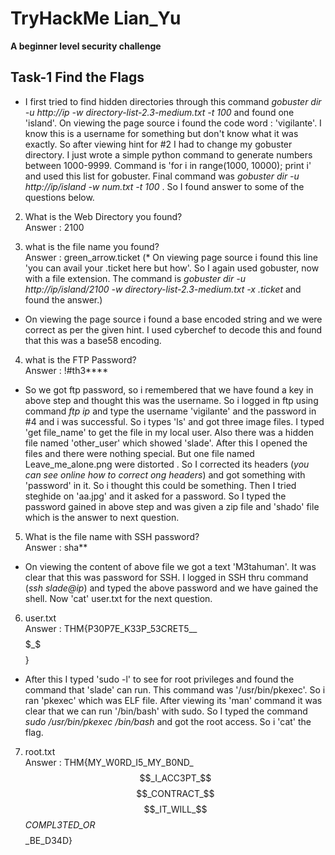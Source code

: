 # TryHackMe Lian_Yu
**A beginner level security challenge**

## Task-1 Find the Flags

* I first tried to find hidden directories through this command *gobuster dir -u http://ip -w directory-list-2.3-medium.txt -t 100* and found one 'island'. On viewing the page source i found the code word : 'vigilante'. I know this is a username for something but don't know what it was exactly. So after viewing hint for #2 I had to change my gobuster directory. I just wrote a simple python command to generate numbers between 1000-9999. Command is 'for i in range(1000, 10000); print i' and used this list for gobuster. Final command was *gobuster dir -u http://ip/island -w num.txt -t 100* . So I found answer to some of the questions below.

2. What is the Web Directory you found?<br>
Answer : 2100 

3. what is the file name you found?<br>
Answer : green_arrow.ticket (* On viewing page source i found this line 'you can avail your .ticket here but how'. So I again used gobuster, now with a file extension. The command is *gobuster dir -u http://ip/island/2100 -w directory-list-2.3-medium.txt -x .ticket* and found the answer.) 

* On viewing the page source i found a base encoded string and we were correct as per the given hint. I used cyberchef to decode this and found that this was a base58 encoding.

4. what is the FTP Password?<br>
Answer : !#th3****

* So we got ftp password, so i remembered that we have found a key in above step and thought this was the username. So i logged in ftp using command *ftp ip* and type the username 'vigilante' and the password in #4 and i was successful. So i types 'ls' and got three image files. I typed 'get file_name' to get the file in my local user. Also there was a hidden file named 'other_user' which showed 'slade'. After this I opened the files and there were nothing special. But one file named Leave_me_alone.png were distorted . So I corrected its headers (*you can see online how to correct ong headers*) and got something with 'password' in it. So i thought this could be something. Then I tried steghide on 'aa.jpg' and it asked for a password. So I typed the password gained in above step and was given a zip file and 'shado' file which is the answer to next question.

5. What is the file name with SSH password?<br>
Answer : sha**

* On viewing the content of above file we got a text 'M3tahuman'. It was clear that this was password for SSH. I logged in SSH thru command (*ssh slade@ip*) and typed the above password and we have gained the shell. Now 'cat' user.txt for the next question.

6. user.txt<br>
Answer : THM{P30P7E_K33P_53CRET5__$$$$$$$$$_$$$$$}

* After this I typed 'sudo -l' to see for root privileges and found the command that 'slade' can run. This command was '/usr/bin/pkexec'. So i ran 'pkexec' which was ELF file. After viewing its 'man' command it was clear that we can run '/bin/bash' with sudo. So I typed the command *sudo /usr/bin/pkexec /bin/bash* and got the root access. So i 'cat' the flag.

7. root.txt<br>
Answer : THM{MY_W0RD_I5_MY_B0ND_$$_I_ACC3PT_$$$$_CONTRACT_$$$$_IT_WILL_$$_COMPL3TED_OR_$$$$_BE_D34D}
